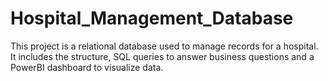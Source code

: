 # Hospital_Management_Database

This project is a relational database used to manage records for a hospital. It includes the structure, SQL queries to answer business questions and a PowerBI dashboard to visualize data.
